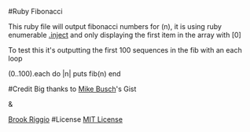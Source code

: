 #Ruby Fibonacci

This ruby file will output fibonacci numbers for (n), it is using ruby enumerable [.inject](http://ruby-doc.org/core-2.1.0/Enumerable.html#method-i-inject) and only displaying the first item in the array with [0]

To test this it's outputting the first 100 sequences in the fib with an each loop

  (0..100).each do |n| puts fib(n) end

#Credit
Big thanks to [Mike Busch](https://gist.github.com/mikelikesbikes/1007228)'s Gist

&

[Brook Riggio](https://github.com/brookr)
#License
[MIT License](http://johnjensen.mit-license.org)
